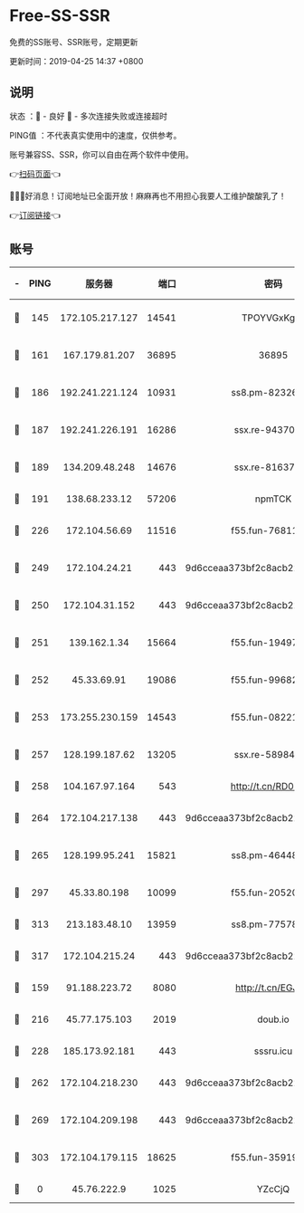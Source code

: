 # Free-SS-SSR

免费的SS账号、SSR账号，定期更新

更新时间：2019-04-25 14:37 +0800

## 说明

状态     ：🙂 - 良好 🙁 - 多次连接失败或连接超时

PING值   ：不代表真实使用中的速度，仅供参考。

账号兼容SS、SSR，你可以自由在两个软件中使用。

👉[扫码页面](https://liesauer.github.io/Free-SS-SSR/)👈

🎉🎉🎉好消息！订阅地址已全面开放！麻麻再也不用担心我要人工维护酸酸乳了！

👉[订阅链接](https://www.liesauer.net/yogurt/subscribe?ACCESS_TOKEN=DAYxR3mMaZAsaqUb)👈

## 账号

|-|PING|服务器|端口|密码|加密方式|区域|
|:----:|:----:|:-----:|-----:|:----:|:----:|:----:|
|🙂|145|172.105.217.127|14541|TPOYVGxKglpi|aes-256-cfb|JP|
|🙂|161|167.179.81.207|36895|36895|aes-256-cfb|JP|
|🙂|186|192.241.221.124|10931|ss8.pm-82326402|aes-256-cfb|US|
|🙂|187|192.241.226.191|16286|ssx.re-94370823|aes-256-cfb|US|
|🙂|189|134.209.48.248|14676|ssx.re-81637281|aes-256-cfb|US|
|🙂|191|138.68.233.12|57206|npmTCK|rc4-md5|US|
|🙂|226|172.104.56.69|11516|f55.fun-76811416|aes-256-cfb|SG|
|🙂|249|172.104.24.21|443|9d6cceaa373bf2c8acb22e60b6a58be6|aes-256-cfb|US|
|🙂|250|172.104.31.152|443|9d6cceaa373bf2c8acb22e60b6a58be6|aes-256-cfb|US|
|🙂|251|139.162.1.34|15664|f55.fun-19497646|aes-256-cfb|SG|
|🙂|252|45.33.69.91|19086|f55.fun-99682358|aes-256-cfb|US|
|🙂|253|173.255.230.159|14543|f55.fun-08221681|aes-256-cfb|US|
|🙂|257|128.199.187.62|13205|ssx.re-58984810|aes-256-cfb|SG|
|🙂|258|104.167.97.164|543|http://t.cn/RD0D7sx|rc4-md5|CA|
|🙂|264|172.104.217.138|443|9d6cceaa373bf2c8acb22e60b6a58be6|aes-256-cfb|US|
|🙂|265|128.199.95.241|15821|ss8.pm-46448120|aes-256-cfb|SG|
|🙂|297|45.33.80.198|10099|f55.fun-20520283|aes-256-cfb|US|
|🙂|313|213.183.48.10|13959|ss8.pm-77578646|rc4-md5|RU|
|🙂|317|172.104.215.24|443|9d6cceaa373bf2c8acb22e60b6a58be6|aes-256-cfb|US|
|🙂|159|91.188.223.72|8080|http://t.cn/EGJIyrl|rc4-md5|RU|
|🙂|216|45.77.175.103|2019|doub.io|aes-128-ctr|SG|
|🙂|228|185.173.92.181|443|sssru.icu|rc4-md5|RU|
|🙂|262|172.104.218.230|443|9d6cceaa373bf2c8acb22e60b6a58be6|aes-256-cfb|US|
|🙂|269|172.104.209.198|443|9d6cceaa373bf2c8acb22e60b6a58be6|aes-256-cfb|US|
|🙂|303|172.104.179.115|18625|f55.fun-35919229|aes-256-cfb|SG|
|🙁|0|45.76.222.9|1025|YZcCjQ|rc4-md5|JP|
